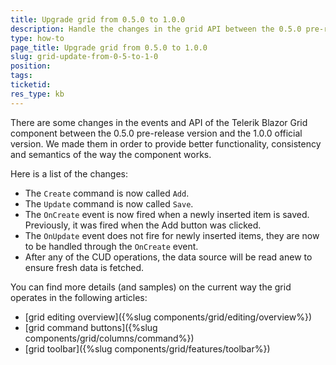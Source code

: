 ```yaml
---
title: Upgrade grid from 0.5.0 to 1.0.0
description: Handle the changes in the grid API between the 0.5.0 pre-release and the first official 1.0.0 version.
type: how-to
page_title: Upgrade grid from 0.5.0 to 1.0.0
slug: grid-update-from-0-5-to-1-0
position: 
tags: 
ticketid: 
res_type: kb
---
```


There are some changes in the events and API of the Telerik Blazor Grid component between the 0.5.0 pre-release version and the 1.0.0 official version. We made them in order to provide better functionality, consistency and semantics of the way the component works.

Here is a list of the changes:

* The `Create` command is now called `Add`.
* The `Update` command is now called `Save`.
* The `OnCreate` event is now fired when a newly inserted item is saved. Previously, it was fired when the Add button was clicked.
* The `OnUpdate` event does not fire for newly inserted items, they are now to be handled through the `OnCreate` event.
* After any of the CUD operations, the data source will be read anew to ensure fresh data is fetched.

You can find more details (and samples) on the current way the grid operates in the following articles:

* [grid editing overview]({%slug components/grid/editing/overview%})
* [grid command buttons]({%slug components/grid/columns/command%})
* [grid toolbar]({%slug components/grid/features/toolbar%})
